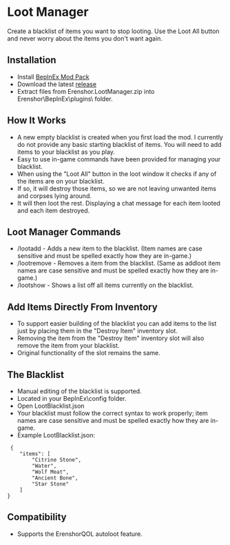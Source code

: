# Loot Manager
Create a blacklist of items you want to stop looting. Use the Loot All button and never worry about the items you don't want again.

## Installation
- Install [BepInEx Mod Pack](https://thunderstore.io/c/erenshor/p/BepInEx/BepInExPack/)
- Download the latest [release](https://github.com/et508/Erenshor.LootManager)
- Extract files from Erenshor.LootManager.zip into Erenshor\BepInEx\plugins\ folder.

## How It Works
- A new empty blacklist is created when you first load the mod. I currently do not provide any basic starting blacklist of items. You will need to add items to your blacklist as you play.
- Easy to use in-game commands have been provided for managing your blacklist.
- When using the "Loot All" button in the loot window it checks if any of the items are on your blacklist.
- If so, it will destroy those items, so we are not leaving unwanted items and corpses lying around.
- It will then loot the rest. Displaying a chat message for each item looted and each item destroyed.

## Loot Manager Commands
- /lootadd - Adds a new item to the blacklist. (Item names are case sensitive and must be spelled exactly how they are in-game.)
- /lootremove - Removes a item from the blacklist. (Same as addloot item names are case sensitive and must be spelled exactly how they are in-game.)
- /lootshow - Shows a list off all items currently on the blacklist.

## Add Items Directly From Inventory
- To support easier building of the blacklist you can add items to the list just by placing them in the "Destroy Item" inventory slot.
- Removing the item from the "Destroy Item" inventory slot will also remove the item from your blacklist.
- Original functionality of the slot remains the same.

## The Blacklist
- Manual editing of the blacklist is supported.
- Located in your BepInEx\config folder. 
- Open LootBlacklist.json
- Your blacklist must follow the correct syntax to work properly; item names are case sensitive and must be spelled exactly how they are in-game.
- Example LootBlacklist.json:
```
 {
    "items": [
        "Citrine Stone",
        "Water",
        "Wolf Meat",
        "Ancient Bone",
        "Star Stone"
    ]
}
```

## Compatibility
- Supports the ErenshorQOL autoloot feature.



